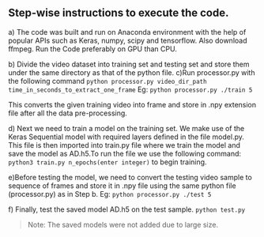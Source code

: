 ## Step-wise instructions to execute the code.

a) The code was built and run on Anaconda environment with the help of popular APIs such as Keras, numpy, scipy and tensorflow. Also download ffmpeg. Run the Code preferably on GPU than CPU. 

b) Divide the video dataset into training set and testing set and store them under the same directory as that of the python file.
c)Run processor.py with the following command
 `python processor.py video_dir_path time_in_seconds_to_extract_one_frame`
  Eg: `python processor.py ./train 5`
  
This converts the given training video into frame and store in .npy extension file after all the data pre-processing.

d) Next we need to train a model on the training set. We make use of the Keras Sequential model with required layers defined in the file model.py. This file is then imported into train.py file where we train the model and save the model as AD.h5.To run the file we use the following command: `python3 train.py n_epochs(enter integer)` to begin training. 

e)Before testing the model, we need to convert the testing video sample to sequence of frames and store it in .npy file using the same python file (processor.py) as in Step b. Eg: `python processor.py ./test 5`

f) Finally, test the saved model AD.h5 on the test sample. `python test.py`



> Note: The saved models were not added due to large size.
	

	


